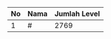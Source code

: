 | No | Nama            | Jumlah Level |
|----|-----------------|--------------|
| 1  | #    |    2769        |
